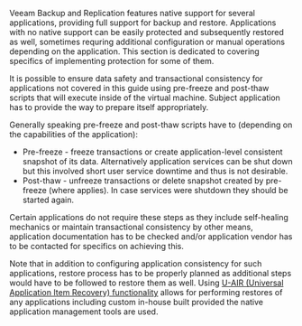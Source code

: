 Veeam Backup and Replication features native support for several applications, providing full support for backup and restore. Applications with no native support can be easily protected and subsequently restored as well, sometimes requring additional configuration or manual operations depending on the application. This section is dedicated to covering specifics of implementing protection for some of them.

It is possible to ensure data safety and transactional consistency for applications not covered in this guide using pre-freeze and post-thaw scripts that will execute inside of the virtual machine. Subject application has to provide the way to prepare itself appropriately.

Generally speaking pre-freeze and post-thaw scripts have to (depending on the capabilities of the application):
* Pre-freeze - freeze transactions or create application-level consistent snapshot of its data. Alternatively application services can be shut down but this involved short user service downtime and thus is not desirable.
* Post-thaw - unfreeze transactions or delete snapshot created by pre-freeze (where applies). In case services were shutdown they should be started again.

Certain applications do not require these steps as they include self-healing mechanics or maintain transactional consistency by other means, application documentation has to be checked and/or application vendor has to be contacted for specifics on achieving this.

Note that in addition to configuring application consistency for such applications, restore process has to be properly planned as additional steps would have to be followed to restore them as well. Using [U-AIR (Universal Application Item Recovery) functionality](https://www.veeam.com/pdf/guide/veeam_backup_9_5_uair_wizard_user_guide_en.pdf) allows for performing restores of any applications including custom in-house built provided the native application management tools are used.